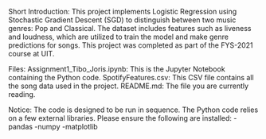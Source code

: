 Short Introduction:
This project implements Logistic Regression using Stochastic Gradient Descent (SGD) to distinguish between two music genres: Pop and Classical. The dataset includes features such as liveness and loudness, which are utilized to train the model and make genre predictions for songs. This project was completed as part of the FYS-2021 course at UIT.

Files:
Assignment1_Tibo_Joris.ipynb: 	This is the Jupyter Notebook containing the Python code.
SpotifyFeatures.csv: 		This CSV file contains all the song data used in the project.
README.md: 			The file you are currently reading.

Notice:
The code is designed to be run in sequence.
The Python code relies on a few external libraries. Please ensure the following are installed:
-pandas
-numpy
-matplotlib


